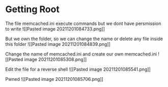 # Getting Root

The file memcached.ini execute commands but we dont have persmission to write
![[Pasted image 20211201084733.png]]

But we own the folder, so we can change the name or delete any file inside this folder
![[Pasted image 20211201084839.png]]


Change the name of memcached.ini and create our own memcached.ini
![[Pasted image 20211201085308.png]]

Edit the file for a reverse shell
![[Pasted image 20211201085541.png]]


Pwned
![[Pasted image 20211201085706.png]]